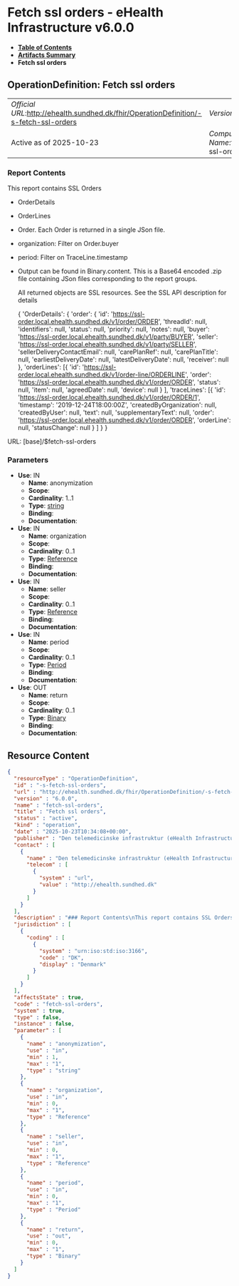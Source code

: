 # Fetch ssl orders - eHealth Infrastructure v6.0.0

* [**Table of Contents**](toc.md)
* [**Artifacts Summary**](artifacts.md)
* **Fetch ssl orders**

## OperationDefinition: Fetch ssl orders 

| | |
| :--- | :--- |
| *Official URL*:http://ehealth.sundhed.dk/fhir/OperationDefinition/-s-fetch-ssl-orders | *Version*:6.0.0 |
| Active as of 2025-10-23 | *Computable Name*:fetch-ssl-orders |

 

### Report Contents

 
This report contains SSL Orders 
* OrderDetails
* OrderLines
* Order. Each Order is returned in a single JSon file.
* organization: Filter on Order.buyer
* period: Filter on TraceLine.timestamp
* Output can be found in Binary.content. This is a Base64 encoded .zip file containing JSon files corresponding to the report groups.


  All returned objects are SSL resources. See the SSL API description for details


  { 'OrderDetails': { 'order': { 'id': 'https://ssl-order.local.ehealth.sundhed.dk/v1/order/ORDER', 'threadId': null, 'identifiers': null, 'status': null, 'priority': null, 'notes': null, 'buyer': 'https://ssl-order.local.ehealth.sundhed.dk/v1/party/BUYER', 'seller': 'https://ssl-order.local.ehealth.sundhed.dk/v1/party/SELLER', 'sellerDeliveryContactEmail': null, 'carePlanRef': null, 'carePlanTitle': null, 'earliestDeliveryDate': null, 'latestDeliveryDate': null, 'receiver': null }, 'orderLines': [{ 'id': 'https://ssl-order.local.ehealth.sundhed.dk/v1/order-line/ORDERLINE', 'order': 'https://ssl-order.local.ehealth.sundhed.dk/v1/order/ORDER', 'status': null, 'item': null, 'agreedDate': null, 'device': null } ], 'traceLines': [{ 'id': 'https://ssl-order.local.ehealth.sundhed.dk/v1/order/ORDER/1', 'timestamp': '2019-12-24T18:00:00Z', 'createdByOrganization': null, 'createdByUser': null, 'text': null, 'supplementaryText': null, 'order': 'https://ssl-order.local.ehealth.sundhed.dk/v1/order/ORDER', 'orderLine': null, 'statusChange': null } ] } }
 

URL: [base]/$fetch-ssl-orders

### Parameters

* **Use**: IN
  * **Name**: anonymization
  * **Scope**: 
  * **Cardinality**: 1..1
  * **Type**: [string](http://hl7.org/fhir/R4/datatypes.html#string)
  * **Binding**: 
  * **Documentation**: 
* **Use**: IN
  * **Name**: organization
  * **Scope**: 
  * **Cardinality**: 0..1
  * **Type**: [Reference](http://hl7.org/fhir/R4/references.html#Reference)
  * **Binding**: 
  * **Documentation**: 
* **Use**: IN
  * **Name**: seller
  * **Scope**: 
  * **Cardinality**: 0..1
  * **Type**: [Reference](http://hl7.org/fhir/R4/references.html#Reference)
  * **Binding**: 
  * **Documentation**: 
* **Use**: IN
  * **Name**: period
  * **Scope**: 
  * **Cardinality**: 0..1
  * **Type**: [Period](http://hl7.org/fhir/R4/datatypes.html#Period)
  * **Binding**: 
  * **Documentation**: 
* **Use**: OUT
  * **Name**: return
  * **Scope**: 
  * **Cardinality**: 0..1
  * **Type**: [Binary](http://hl7.org/fhir/R4/binary.html)
  * **Binding**: 
  * **Documentation**: 



## Resource Content

```json
{
  "resourceType" : "OperationDefinition",
  "id" : "-s-fetch-ssl-orders",
  "url" : "http://ehealth.sundhed.dk/fhir/OperationDefinition/-s-fetch-ssl-orders",
  "version" : "6.0.0",
  "name" : "fetch-ssl-orders",
  "title" : "Fetch ssl orders",
  "status" : "active",
  "kind" : "operation",
  "date" : "2025-10-23T10:34:08+00:00",
  "publisher" : "Den telemedicinske infrastruktur (eHealth Infrastructure)",
  "contact" : [
    {
      "name" : "Den telemedicinske infrastruktur (eHealth Infrastructure)",
      "telecom" : [
        {
          "system" : "url",
          "value" : "http://ehealth.sundhed.dk"
        }
      ]
    }
  ],
  "description" : "### Report Contents\nThis report contains SSL Orders\n- OrderDetails\n- OrderLines\n- TraceLines\n### Grouping \nOrder. Each Order is returned in a single JSon file.\n### Parameters\n- organization: Filter on Order.buyer\n- period: Filter on TraceLine.timestamp\n- seller: Filter on Order.seller\n### Output\nOutput can be found in Binary.content. This is a Base64 encoded .zip file containing JSon files corresponding to the report groups.\n### Example output\nAll returned objects are SSL resources. See the SSL API description for details\n\n    {\n        'OrderDetails': {\n            'order': {\n                'id': 'https://ssl-order.local.ehealth.sundhed.dk/v1/order/ORDER',\n                'threadId': null,\n                'identifiers': null,\n                'status': null,\n                'priority': null,\n                'notes': null,\n                'buyer': 'https://ssl-order.local.ehealth.sundhed.dk/v1/party/BUYER',\n                'seller': 'https://ssl-order.local.ehealth.sundhed.dk/v1/party/SELLER',\n                'sellerDeliveryContactEmail': null,\n                'carePlanRef': null,\n                'carePlanTitle': null,\n                'earliestDeliveryDate': null,\n                'latestDeliveryDate': null,\n                'receiver': null\n            },\n            'orderLines': [{\n                    'id': 'https://ssl-order.local.ehealth.sundhed.dk/v1/order-line/ORDERLINE',\n                    'order': 'https://ssl-order.local.ehealth.sundhed.dk/v1/order/ORDER',\n                    'status': null,\n                    'item': null,\n                    'agreedDate': null,\n                    'device': null\n                }\n            ],\n            'traceLines': [{\n                    'id': 'https://ssl-order.local.ehealth.sundhed.dk/v1/order/ORDER/1',\n                    'timestamp': '2019-12-24T18:00:00Z',\n                    'createdByOrganization': null,\n                    'createdByUser': null,\n                    'text': null,\n                    'supplementaryText': null,\n                    'order': 'https://ssl-order.local.ehealth.sundhed.dk/v1/order/ORDER',\n                    'orderLine': null,\n                    'statusChange': null\n                }\n            ]\n        }\n    }\n",
  "jurisdiction" : [
    {
      "coding" : [
        {
          "system" : "urn:iso:std:iso:3166",
          "code" : "DK",
          "display" : "Denmark"
        }
      ]
    }
  ],
  "affectsState" : true,
  "code" : "fetch-ssl-orders",
  "system" : true,
  "type" : false,
  "instance" : false,
  "parameter" : [
    {
      "name" : "anonymization",
      "use" : "in",
      "min" : 1,
      "max" : "1",
      "type" : "string"
    },
    {
      "name" : "organization",
      "use" : "in",
      "min" : 0,
      "max" : "1",
      "type" : "Reference"
    },
    {
      "name" : "seller",
      "use" : "in",
      "min" : 0,
      "max" : "1",
      "type" : "Reference"
    },
    {
      "name" : "period",
      "use" : "in",
      "min" : 0,
      "max" : "1",
      "type" : "Period"
    },
    {
      "name" : "return",
      "use" : "out",
      "min" : 0,
      "max" : "1",
      "type" : "Binary"
    }
  ]
}

```
